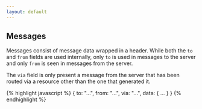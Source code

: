 ```yaml
---
layout: default
---
```

## Messages
Messages consist of message data wrapped in a header. While both the `to` and `from` fields are used internally, only
`to` is used in messages to the server and only `from` is seen in messages from the server.

The `via` field is only present a message from the server that has been routed via a resource other than the one
that generated it.

{% highlight javascript %}
{
    to: "...",
    from: "...",
    via: "...",
    data: {
        ...
    }
}
{% endhighlight %}
